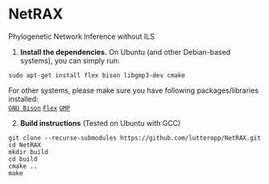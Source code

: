 # NetRAX
Phylogenetic Network Inference without ILS

1. **Install the dependencies.** On Ubuntu (and other Debian-based systems), you can simply run:
```
sudo apt-get install flex bison libgmp3-dev cmake
```
For other systems, please make sure you have following packages/libraries installed:  
[`GNU Bison`](http://www.gnu.org/software/bison/) [`Flex`](http://flex.sourceforge.net/) [`GMP`](https://gmplib.org/)


2. **Build instructions**
(Tested on Ubuntu with GCC)
```
git clone --recurse-submodules https://github.com/lutteropp/NetRAX.git
cd NetRAX
mkdir build
cd build
cmake ..
make
```
